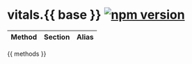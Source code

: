 # vitals.{{ base }} [![npm version](https://img.shields.io/badge/npm-4.1.1-brightgreen.svg?style=flat)](https://www.npmjs.com/package/node-vitals)

| Method | Section | Alias |
| :----- | :------ | :---- |
{{ methods }}


